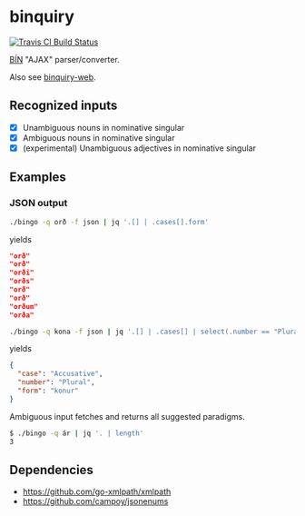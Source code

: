 # binquiry


[![Travis CI Build Status](https://travis-ci.org/marthjod/binquiry.svg?branch=master)](https://travis-ci.org/marthjod/binquiry)

[BÍN](http://bin.arnastofnun.is) "AJAX" parser/converter.

Also see [binquiry-web](https://github.com/marthjod/binquiry-web).

## Recognized inputs

- [x] Unambiguous nouns in nominative singular
- [x] Ambiguous nouns in nominative singular
- [x] (experimental) Unambiguous adjectives in nominative singular

## Examples

### JSON output

```bash
./bingo -q orð -f json | jq '.[] | .cases[].form'
```

yields

```json
"orð"
"orð"
"orði"
"orðs"
"orð"
"orð"
"orðum"
"orða"
```

```bash
./bingo -q kona -f json | jq '.[] | .cases[] | select(.number == "Plural" and .case == "Accusative")'
```

yields

```json
{
  "case": "Accusative",
  "number": "Plural",
  "form": "konur"
}
```

Ambiguous input fetches and returns all suggested paradigms.

```bash
$ ./bingo -q ár | jq '. | length'
3
```

## Dependencies

- https://github.com/go-xmlpath/xmlpath
- https://github.com/campoy/jsonenums

